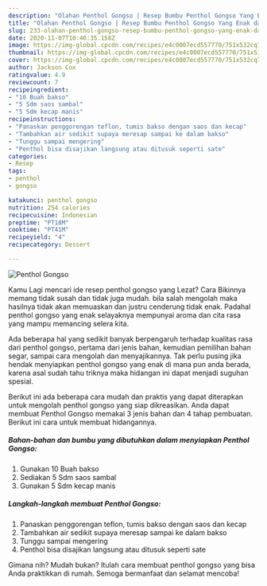 ```yaml
---
description: "Olahan Penthol Gongso | Resep Bumbu Penthol Gongso Yang Enak dan Simpel"
title: "Olahan Penthol Gongso | Resep Bumbu Penthol Gongso Yang Enak dan Simpel"
slug: 233-olahan-penthol-gongso-resep-bumbu-penthol-gongso-yang-enak-dan-simpel
date: 2020-11-07T10:46:35.158Z
image: https://img-global.cpcdn.com/recipes/e4c0007ecd557770/751x532cq70/penthol-gongso-foto-resep-utama.jpg
thumbnail: https://img-global.cpcdn.com/recipes/e4c0007ecd557770/751x532cq70/penthol-gongso-foto-resep-utama.jpg
cover: https://img-global.cpcdn.com/recipes/e4c0007ecd557770/751x532cq70/penthol-gongso-foto-resep-utama.jpg
author: Jackson Cox
ratingvalue: 4.9
reviewcount: 7
recipeingredient:
- "10 Buah bakso"
- "5 Sdm saos sambal"
- "5 Sdm kecap manis"
recipeinstructions:
- "Panaskan penggorengan teflon, tumis bakso dengan saos dan kecap"
- "Tambahkan air sedikit supaya meresap sampai ke dalam bakso"
- "Tunggu sampai mengering"
- "Penthol bisa disajikan langsung atau ditusuk seperti sate"
categories:
- Resep
tags:
- penthol
- gongso

katakunci: penthol gongso 
nutrition: 254 calories
recipecuisine: Indonesian
preptime: "PT18M"
cooktime: "PT41M"
recipeyield: "4"
recipecategory: Dessert

---
```



![Penthol Gongso](https://img-global.cpcdn.com/recipes/e4c0007ecd557770/751x532cq70/penthol-gongso-foto-resep-utama.jpg)

Kamu Lagi mencari ide resep penthol gongso yang Lezat? Cara Bikinnya memang tidak susah dan tidak juga mudah. bila salah mengolah maka hasilnya tidak akan memuaskan dan justru cenderung tidak enak. Padahal penthol gongso yang enak selayaknya mempunyai aroma dan cita rasa yang mampu memancing selera kita.

Ada beberapa hal yang sedikit banyak berpengaruh terhadap kualitas rasa dari penthol gongso, pertama dari jenis bahan, kemudian pemilihan bahan segar, sampai cara mengolah dan menyajikannya. Tak perlu pusing jika hendak menyiapkan penthol gongso yang enak di mana pun anda berada, karena asal sudah tahu triknya maka hidangan ini dapat menjadi suguhan spesial.




Berikut ini ada beberapa cara mudah dan praktis yang dapat diterapkan untuk mengolah penthol gongso yang siap dikreasikan. Anda dapat membuat Penthol Gongso memakai 3 jenis bahan dan 4 tahap pembuatan. Berikut ini cara untuk membuat hidangannya.

<!--inarticleads1-->

##### Bahan-bahan dan bumbu yang dibutuhkan dalam menyiapkan Penthol Gongso:

1. Gunakan 10 Buah bakso
1. Sediakan 5 Sdm saos sambal
1. Gunakan 5 Sdm kecap manis




<!--inarticleads2-->

##### Langkah-langkah membuat Penthol Gongso:

1. Panaskan penggorengan teflon, tumis bakso dengan saos dan kecap
1. Tambahkan air sedikit supaya meresap sampai ke dalam bakso
1. Tunggu sampai mengering
1. Penthol bisa disajikan langsung atau ditusuk seperti sate




Gimana nih? Mudah bukan? Itulah cara membuat penthol gongso yang bisa Anda praktikkan di rumah. Semoga bermanfaat dan selamat mencoba!

